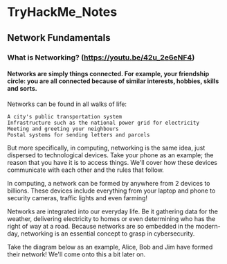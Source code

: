 # TryHackMe_Notes

## Network Fundamentals

### What is Networking? (https://youtu.be/42u_2e6eNF4)

#### Networks are simply things connected. For example, your friendship circle: you are all connected because of similar interests, hobbies, skills and sorts.

Networks can be found in all walks of life:

    A city's public transportation system
    Infrastructure such as the national power grid for electricity
    Meeting and greeting your neighbours
    Postal systems for sending letters and parcels

But more specifically, in computing, networking is the same idea, just dispersed to technological devices. Take your phone as an example; the reason that you have it is to access things. We'll cover how these devices communicate with each other and the rules that follow.

In computing, a network can be formed by anywhere from 2 devices to billions. These devices include everything from your laptop and phone to security cameras, traffic lights and even farming!

Networks are integrated into our everyday life. Be it gathering data for the weather, delivering electricity to homes or even determining who has the right of way at a road. Because networks are so embedded in the modern-day, networking is an essential concept to grasp in cybersecurity.

Take the diagram below as an example, Alice, Bob and Jim have formed their network! We'll come onto this a bit later on.
